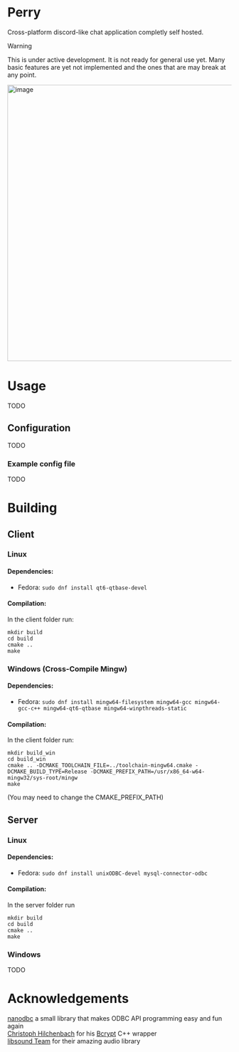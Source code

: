 # Perry
Cross-platform discord-like chat application completly self hosted.

> [!WARNING]  
> This is under active development. It is not ready for general use yet. Many basic features are yet not implemented and the ones that are may break at any point.

<img width="999" height="621" alt="image" src="https://github.com/user-attachments/assets/0375b156-0fd3-4fb6-b06c-b33c44971530" />


# Usage
TODO

## Configuration
TODO

### Example config file
TODO

# Building
## Client
### Linux
#### Dependencies:
- Fedora: `sudo dnf install qt6-qtbase-devel`

#### Compilation:
In the client folder run:
```
mkdir build
cd build
cmake ..
make
```

### Windows (Cross-Compile Mingw)
#### Dependencies:
  - Fedora: `sudo dnf install mingw64-filesystem mingw64-gcc mingw64-gcc-c++ mingw64-qt6-qtbase mingw64-winpthreads-static`

#### Compilation:
In the client folder run:
```
mkdir build_win
cd build_win
cmake .. -DCMAKE_TOOLCHAIN_FILE=../toolchain-mingw64.cmake -DCMAKE_BUILD_TYPE=Release -DCMAKE_PREFIX_PATH=/usr/x86_64-w64-mingw32/sys-root/mingw
make
```
(You may need to change the CMAKE_PREFIX_PATH)

## Server
### Linux
#### Dependencies:
  - Fedora: `sudo dnf install unixODBC-devel mysql-connector-odbc`

#### Compilation:
In the server folder run
```
mkdir build
cd build
cmake ..
make
```

### Windows
TODO


# Acknowledgements
[nanodbc](https://nanodbc.github.io/nanodbc/) a small library that makes ODBC API programming easy and fun again  
[Christoph Hilchenbach](https://github.com/hilch) for his [Bcrypt](https://github.com/hilch/Bcrypt.cpp) C++ wrapper  
[libsound Team](http://libsound.io/) for their amazing audio library  
